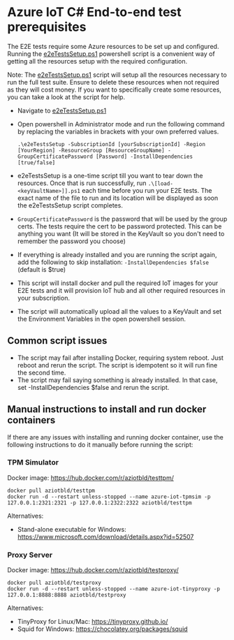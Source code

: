 
# Azure IoT C# End-to-end test prerequisites

The E2E tests require some Azure resources to be set up and configured. Running the [e2eTestsSetup.ps1](https://github.com/Azure/azure-iot-sdk-csharp/blob/main/e2e/test/prerequisites/E2ETestsSetup/e2eTestsSetup.ps1) powershell script is a convenient way of getting all the resources setup with the required configuration.

Note: The [e2eTestsSetup.ps1](https://github.com/Azure/azure-iot-sdk-csharp/blob/main/e2e/test/prerequisites/E2ETestsSetup/e2eTestsSetup.ps1) script will setup all the resources necessary to run the full test suite. Ensure to delete these resources when not required as they will cost money. If you want to specifically create some resources, you can take a look at the script for help.

- Navigate to [e2eTestsSetup.ps1](https://github.com/Azure/azure-iot-sdk-csharp/blob/main/e2e/test/prerequisites/E2ETestsSetup/e2eTestsSetup.ps1)

- Open powershell in Administrator mode and run the following command by replacing the variables in brackets with your own preferred values.
  
  ```Shell
  .\e2eTestsSetup -SubscriptionId [yourSubscriptionId] -Region [YourRegion] -ResourceGroup [ResourceGroupName] -GroupCertificatePassword [Password] -InstallDependencies [true/false]
  ```

- e2eTestsSetup is a one-time script till you want to tear down the resources. Once that is run successfully, run `.\[load-<keyVaultName>]].ps1` each time before you run your E2E tests. The exact name of the file to run and its location will be displayed as soon the e2eTestsSetup script completes.

- `GroupCertificatePassword` is the password that will be used by the group certs. The tests require the cert to be password protected. This can be anything you want (It will be stored in the KeyVault so you don't need to remember the password you choose)

- If everything is already installed and you are running the script again, add the following to skip installation: `-InstallDependencies $false` (default is $true)

- This script will install docker and pull the required IoT images for your E2E tests and it will provision IoT hub and all other required resources in your subscription.

- The script will automatically upload all the values to a KeyVault and set the Environment Variables in the open powershell session.

## Common script issues

- The script may fail after installing Docker, requiring system reboot. Just reboot and rerun the script. The script is idempotent so it will run fine the second time.
- The script may fail saying something is already installed. In that case, set -InstallDependencies $false and rerun the script.

## Manual instructions to install and run docker containers

If there are any issues with installing and running docker container, use the following instructions to do it manually before running the script:

### TPM Simulator

Docker image: https://hub.docker.com/r/aziotbld/testtpm/

```Shell
docker pull aziotbld/testtpm
docker run -d --restart unless-stopped --name azure-iot-tpmsim -p 127.0.0.1:2321:2321 -p 127.0.0.1:2322:2322 aziotbld/testtpm
```

Alternatives:

- Stand-alone executable for Windows: https://www.microsoft.com/download/details.aspx?id=52507

### Proxy Server

Docker image: https://hub.docker.com/r/aziotbld/testproxy/

```Shell
docker pull aziotbld/testproxy
docker run -d --restart unless-stopped --name azure-iot-tinyproxy -p 127.0.0.1:8888:8888 aziotbld/testproxy
```

Alternatives:

- TinyProxy for Linux/Mac: https://tinyproxy.github.io/
- Squid for Windows: https://chocolatey.org/packages/squid
